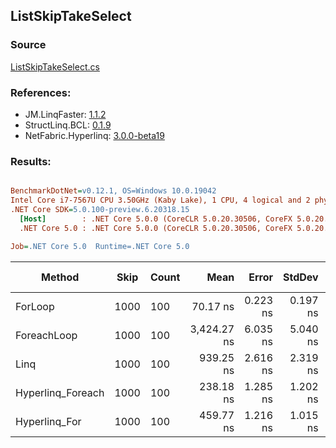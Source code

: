 ﻿## ListSkipTakeSelect

### Source
[ListSkipTakeSelect.cs](../LinqBenchmarks/ListSkipTakeSelect.cs)

### References:
- JM.LinqFaster: [1.1.2](https://www.nuget.org/packages/JM.LinqFaster/1.1.2)
- StructLinq.BCL: [0.1.9](https://www.nuget.org/packages/StructLinq.BCL/0.1.9)
- NetFabric.Hyperlinq: [3.0.0-beta19](https://www.nuget.org/packages/NetFabric.Hyperlinq/3.0.0-beta19)

### Results:
``` ini

BenchmarkDotNet=v0.12.1, OS=Windows 10.0.19042
Intel Core i7-7567U CPU 3.50GHz (Kaby Lake), 1 CPU, 4 logical and 2 physical cores
.NET Core SDK=5.0.100-preview.6.20318.15
  [Host]        : .NET Core 5.0.0 (CoreCLR 5.0.20.30506, CoreFX 5.0.20.30506), X64 RyuJIT
  .NET Core 5.0 : .NET Core 5.0.0 (CoreCLR 5.0.20.30506, CoreFX 5.0.20.30506), X64 RyuJIT

Job=.NET Core 5.0  Runtime=.NET Core 5.0  

```
|            Method | Skip | Count |        Mean |    Error |   StdDev | Ratio | RatioSD |  Gen 0 | Gen 1 | Gen 2 | Allocated |
|------------------ |----- |------ |------------:|---------:|---------:|------:|--------:|-------:|------:|------:|----------:|
|           ForLoop | 1000 |   100 |    70.17 ns | 0.223 ns | 0.197 ns |  1.00 |    0.00 |      - |     - |     - |         - |
|       ForeachLoop | 1000 |   100 | 3,424.27 ns | 6.035 ns | 5.040 ns | 48.79 |    0.18 | 0.0191 |     - |     - |      40 B |
|              Linq | 1000 |   100 |   939.25 ns | 2.616 ns | 2.319 ns | 13.38 |    0.05 | 0.0725 |     - |     - |     152 B |
| Hyperlinq_Foreach | 1000 |   100 |   238.18 ns | 1.285 ns | 1.202 ns |  3.39 |    0.02 |      - |     - |     - |         - |
|     Hyperlinq_For | 1000 |   100 |   459.77 ns | 1.216 ns | 1.015 ns |  6.55 |    0.03 |      - |     - |     - |         - |
